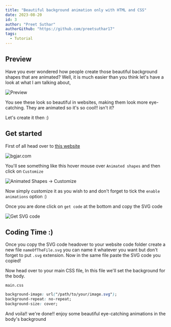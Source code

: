 ```yaml
---
title: "Beautiful background animation only with HTML and CSS"
date: 2023-08-20
id: 3
author: "Preet Suthar"
authorGithub: "https://github.com/preetsuthar17"
tags:
  - Tutorial
---
```


## Preview

Have you ever wondered how people create those beautiful background shapes that are animated? Well, it is much easier than you think let's have a look at what I am talking about,

![Preview](https://dev-to-uploads.s3.amazonaws.com/uploads/articles/m6bx6e8g6zmfy8j15v6e.png)

You see these look so beautiful in websites, making them look more eye-catching. They are animated so it's so cool!! isn't it?

Let's create it then :)

## Get started

First of all head over to [this website](https://bgjar.com/animated-shape)

![bgjar.com](https://dev-to-uploads.s3.amazonaws.com/uploads/articles/9gohe7y4flhjbfbqr1u3.png)

You'll see something like this hover mouse over `Animated shapes` and then click on `Customize`

![Animated Shapes -> Customize](https://dev-to-uploads.s3.amazonaws.com/uploads/articles/3bhxvikfp3igy4xj307x.png)

Now simply customize it as you wish to and don't forget to tick the `enable animations` option :)

Once you are done click on `get code` at the bottom and copy the SVG code

![Get SVG code](https://dev-to-uploads.s3.amazonaws.com/uploads/articles/5ew3npiw1so98w3whhyd.png)

## Coding Time :)

Once you copy the SVG code headover to your website code folder create a new file `nameOfTheFile.svg` you can name it whatever you want but don't forget to put `.svg` extension. Now in the same file paste the SVG code you copied!

Now head over to your main CSS file, In this file we'll set the background for the body.

`main.css`

```css
background-image: url("/path/to/your/image.svg");
background-repeat: no-repeat;
background-size: cover;
```

And voila!! we're done!! enjoy some beautiful eye-catching animations in the body's background
